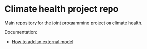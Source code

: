 # Climate health project repo

Main repository for the joint programming project on climate health.


Documentation:

- [How to add an external model](external_models/Readme.md)

